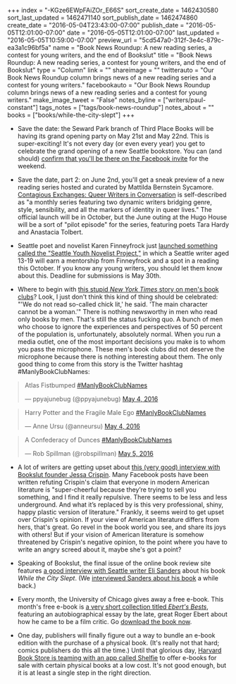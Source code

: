 +++
index = "-KGze6EWpFAiZOr_E66S"
sort_create_date = 1462430580
sort_last_updated = 1462471140
sort_publish_date = 1462474860
create_date = "2016-05-04T23:43:00-07:00"
publish_date = "2016-05-05T12:01:00-07:00"
date = "2016-05-05T12:01:00-07:00"
last_updated = "2016-05-05T10:59:00-07:00"
preview_url = "5cd547a0-312f-3e4c-879c-ea3a1c96bf5a"
name = "Book News Roundup: A new reading series, a contest for young writers, and the end of Bookslut"
title = "Book News Roundup: A new reading series, a contest for young writers, and the end of Bookslut"
type = "Column"
link = ""
shareimage = ""
twitterauto = "Our Book News Roundup column brings news of a new reading series and a contest for young writers."
facebookauto = "Our Book News Roundup column brings news of a new reading series and a contest for young writers."
make_image_tweet = "False"
notes_byline = ["writers/paul-constant"]
tags_notes = ["tags/book-news-roundup"]
notes_about = ""
books = ["books/while-the-city-slept"]
+++
* Save the date: the Seward Park branch of Third Place Books will be having its grand opening party on May 21st and May 22nd. This is super-exciting! It's not every day (or even every year) you get to celebrate the grand opening of a new Seattle bookstore. You can (and should) [confirm that you'll be there on the Facebook invite](https://www.facebook.com/events/987986684649758/) for the weekend.

* Save the date, part 2: on June 2nd, you'll get a sneak preview of a new reading series hosted and curated by Mattilda Bernstein Sycamore. [Contagious Exchanges: Queer Writers in Conversation](https://www.facebook.com/events/1027624800637684/) is self-described as "a monthly series featuring two dynamic writers bridging genre, style, sensibility, and all the markers of identity in queer lives." The official launch will be in October, but the June outing at the Hugo House will be a sort of "pilot episode" for the series, featuring poets Tara Hardy and Anastacia Tolbert. 

* Seattle poet and novelist Karen Finneyfrock just [launched something called the "Seattle Youth Novelist Project,"](http://www.karenfinneyfrock.com/youth-novelist-project/) in which a Seattle writer aged 13-19 will earn a mentorship from Finneyfrock and a spot in a reading this October. If you know any young writers, you should let them know about this. Deadline for submissions is May 30th.

* Where to begin with [this stupid *New York Times* story on men's book clubs](http://www.nytimes.com/2016/05/06/fashion/mens-style/mens-book-clubs.html?_r=0)? Look, I just don't think this kind of thing should be celebrated: "'We do not read so-called chick lit,' he said. 'The main character cannot be a woman.'" There is nothing newsworthy in men who read only books by men. That's still the status fucking quo. A bunch of men who choose to ignore the experiences and perspectives of 50 percent of the population is, unfortunately, absolutely normal. When you run a media outlet, one of the most important decisions you make is to whom you pass the microphone. These men's book clubs did not deserve the microphone because there is nothing interesting about them. The only good thing to come from this story is the Twitter hashtag #ManlyBookClubNames:

<blockquote class="twitter-tweet" data-lang="en"><p lang="en" dir="ltr">Atlas Fistbumped <a href="https://twitter.com/hashtag/ManlyBookClubNames?src=hash">#ManlyBookClubNames</a></p>&mdash; ppyajunebug (@ppyajunebug) <a href="https://twitter.com/ppyajunebug/status/727965440287203328">May 4, 2016</a></blockquote>

<blockquote class="twitter-tweet" data-lang="en"><p lang="en" dir="ltr">Harry Potter and the Fragile Male Ego <a href="https://twitter.com/hashtag/ManlyBookClubNames?src=hash">#ManlyBookClubNames</a></p>&mdash; Anne Ursu (@anneursu) <a href="https://twitter.com/anneursu/status/728008294506369024">May 4, 2016</a></blockquote>

<blockquote class="twitter-tweet" data-lang="en"><p lang="en" dir="ltr">A Confederacy of Dunces <a href="https://twitter.com/hashtag/ManlyBookClubNames?src=hash">#ManlyBookClubNames</a></p>&mdash; Rob Spillman (@robspillman) <a href="https://twitter.com/robspillman/status/728058621439954945">May 5, 2016</a></blockquote>

* A lot of writers are getting upset about [this (very good) interview with Bookslut founder Jessa Crispin](http://www.vulture.com/2016/05/rip-bookslut-2002-2016.html). Many Facebook posts have been written refuting Crispin's claim that everyone in modern American literature is "super-cheerful because they’re trying to sell you something, and I find it really repulsive. There seems to be less and less underground. And what it’s replaced by is this very professional, shiny, happy plastic version of literature." Frankly, it seems weird to get upset over Crispin's opinion. If your view of American literature differs from hers, that's great. Go revel in the book world you see, and share its joys with others! But if your vision of American literature is somehow threatened by Crispin's negative opinion, to the point where you have to write an angry screed about it, maybe she's got a point? 

* Speaking of Bookslut, the final issue of the online book review site features [a good interview with Seattle writer Eli Sanders](http://www.bookslut.com/features/2016_04_021420.php) about his book *While the City Slept*. (We [interviewed Sanders about his book](http://seattlereviewofbooks.com/notes/2016/02/03/the-idea-was-to-learn-a-lot-more-about-the-paths-of-all-three-of-the-people-whose-lives-intersected-that-night/) a while back.)

* Every month, the University of Chicago gives away a free e-book. This month's free e-book is [a very short collection titled *Ebert's Bests*](http://www.press.uchicago.edu/ucp/books/book/chicago/E/bo16552051.html), featuring an autobiographical essay by the late, great Roger Ebert about how he came to be a film critic. Go [download the book now](http://www.press.uchicago.edu/ucp/books/book/chicago/E/bo16552051.html). 

* One day, publishers will finally figure out a way to bundle an e-book edition with the purchase of a physical book. (It's really not that hard; comics publishers do this all the time.) Until that glorious day, [Harvard Book Store is teaming with an app called Shelfie](http://www.teleread.com/shelfie-and-harvard-bookstore-partner-to-bundle-e-books-with-some-houghton-titles/) to offer e-books for sale with certain physical books at a low cost. It's not good enough, but it is at least a single step in the right direction.

